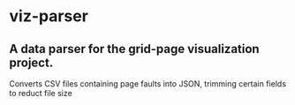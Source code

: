 # viz-parser
## A data parser for the grid-page visualization project.
Converts CSV files containing page faults into JSON, trimming certain fields to reduct file size
